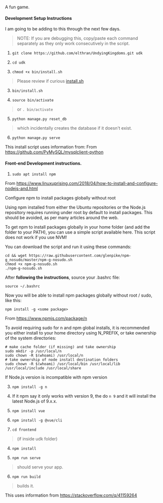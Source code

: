 A fun game.

#### Development Setup Instructions

I am going to be adding to this through the next few days.
> NOTE: If you are debugging this, copy/paste each command separately as they only work consecutively in the script.

1. `git clone https://github.com/elthran/UndyingKingdoms.git udk`

3. `cd udk`

2. `chmod +x bin/install.sh`
> Please review if curious [install.sh](https://github.com/elthran/UndyingKingdoms/blob/master/bin/install.sh)

3. `bin/install.sh`

4. `source bin/activate`
> or `. bin/activate`

5. `python manage.py reset_db`
> which incidentally creates the database if it doesn't exist.

6. `python manage.py serve`

This install script uses information from:
From https://github.com/PyMySQL/mysqlclient-python

#### Front-end Development instructions.

1. `sudo apt install npm`

From https://www.linuxuprising.com/2018/04/how-to-install-and-configure-nodejs-and.html

Configure npm to install packages globally without root

Using npm installed from either the Ubuntu repositories or the Node.js repository requires running under root by default to install packages. This should be avoided, as per many articles around the web.

To get npm to install packages globally in your home folder (and add the folder to your PATH), you can use a simple script available here. This script does not work if you use NVM!

You can download the script and run it using these commands:

```
cd && wget https://raw.githubusercontent.com/glenpike/npm-g_nosudo/master/npm-g-nosudo.sh
chmod +x npm-g-nosudo.sh
./npm-g-nosudo.sh
```

After **following the instructions**, source your .bashrc file:

`source ~/.bashrc`

Now you will be able to install npm packages globally without root / sudo, like this:

`npm install -g <some package>`

From https://www.npmjs.com/package/n

To avoid requiring sudo for n and npm global installs, it is recommended you either install to your home directory using N_PREFIX, or take ownership of the system directories:

```
# make cache folder (if missing) and take ownership 
sudo mkdir -p /usr/local/n
sudo chown -R $(whoami) /usr/local/n
# take ownership of node install destination folders 
sudo chown -R $(whoami) /usr/local/bin /usr/local/lib /usr/local/include /usr/local/share
```

If Node.js version is incompatible with npm version

3. `npm install -g n`

3. If it npm say it only works with version 9, the do `n 9` and it will install the latest Node.js of 9.x.x.

5. `npm install vue`

4. `npm install -g @vue/cli`

3. `cd frontend`
> (if inside udk folder)

4. `npm install`

5. `npm run serve`
> should serve your app. 
6. `npm run build`
> builds it.

This uses information from https://stackoverflow.com/q/41159264
